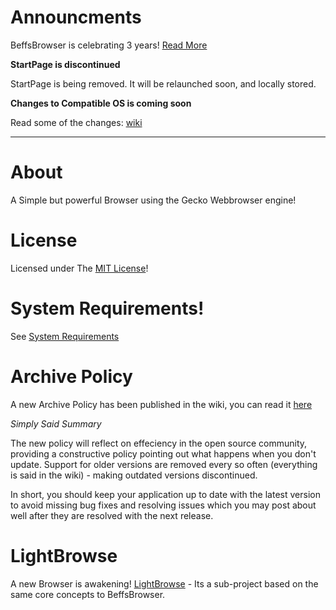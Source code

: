 # Announcments

BeffsBrowser is celebrating 3 years! [Read More](https://github.com/jdc20181/BeffsBrowser/wiki/Celebrating-BeffsBrowser's-3rd-Birthday!)





**StartPage is discontinued**

StartPage is being removed. It will be relaunched soon, and locally stored. 

**Changes to Compatible OS is coming soon**

Read some of the changes: [wiki](https://github.com/jdc20181/BeffsBrowser/wiki/Changes-to-Supported-OS-Versions)


_______________________________________________________________________

# About

A Simple but powerful Browser using the Gecko Webbrowser engine!




# License
Licensed under The [MIT License](https://github.com/jdc20181/BeffsBrowser/blob/master/Information/LICENSE)!


 
# System Requirements!

See [System Requirements](https://github.com/jdc20181/BeffsBrowser/wiki/System-Requirements)

# Archive Policy

A new Archive Policy has been published in the wiki, you can read it [here](https://github.com/jdc20181/BeffsBrowser/wiki/Archive-Policy)

*Simply Said Summary*

The new policy will reflect on effeciency in the open source community, providing a constructive policy pointing out what happens when you don't update. Support for older versions are removed every so often (everything is said in the wiki) - making outdated versions discontinued. 

In short, you should keep your application up to date with the latest version to avoid missing bug fixes and resolving issues which you may post about well after they are resolved with the next release. 


# LightBrowse


A new Browser is awakening! [LightBrowse](https://github.com/jdc20181/BeffsBrowser/wiki/Introducing-LightBrowse:-A-Simple-lighter,-but-powerful-Browser) - Its a sub-project based on the same core concepts to BeffsBrowser. 

